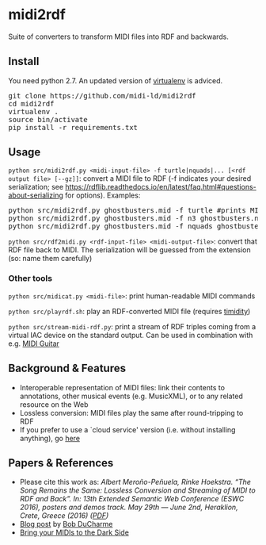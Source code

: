 # midi2rdf

Suite of converters to transform MIDI files into RDF and backwards.

## Install

You need python 2.7. An updated version of [virtualenv](https://virtualenv.pypa.io/en/stable/) is adviced.

<pre>
git clone https://github.com/midi-ld/midi2rdf
cd midi2rdf
virtualenv .
source bin/activate
pip install -r requirements.txt
</pre>

## Usage

`python src/midi2rdf.py <midi-input-file> -f turtle|nquads|... [<rdf output file> [--gz]]`: convert a MIDI file to RDF (-f indicates your desired serialization; see https://rdflib.readthedocs.io/en/latest/faq.html#questions-about-serializing for options). Examples:

<pre>
python src/midi2rdf.py ghostbusters.mid -f turtle #prints MIDI as RDF Turtle in stdout
python src/midi2rdf.py ghostbusters.mid -f n3 ghostbusters.nt #dumps MIDI as RDF N-Triples to file
python src/midi2rdf.py ghostbusters.mid -f nquads ghostbusters.nq.gz --gz #dumps MIDI as RDF Nquads to gz compressed file
</pre>

`python src/rdf2midi.py <rdf-input-file> <midi-output-file>`: convert that RDF file back to MIDI. The serialization will be guessed from the <rdf-input-file> extension (so: name them carefully)

### Other tools

`python src/midicat.py <midi-file>`: print human-readable MIDI commands

`python src/playrdf.sh`: play an RDF-converted MIDI file (requires [timidity](http://timidity.sourceforge.net/))

`python src/stream-midi-rdf.py`: print a stream of RDF triples coming from a virtual IAC device on the standard output. Can be used in combination with e.g. [MIDI Guitar](http://www.jamorigin.com/products/midi-guitar/)

## Background & Features

- Interoperable representation of MIDI files: link their contents to annotations, other musical events (e.g. MusicXML), or to any related resource on the Web
- Lossless conversion: MIDI files play the same after round-tripping to RDF
- If you prefer to use a `cloud service' version (i.e. without installing anything), go [here](http://midi2rdf.amp.ops.labs.vu.nl/)

## Papers & References

- Please cite this work as: *Albert Meroño-Peñuela, Rinke Hoekstra. “The Song Remains the Same: Lossless Conversion and Streaming of MIDI to RDF and Back”. In: 13th Extended Semantic Web Conference (ESWC 2016), posters and demos track. May 29th — June 2nd, Heraklion, Crete, Greece (2016) ([PDF](https://www.albertmeronyo.org/wp-content/uploads/2016/04/ESWC2016_PD_paper_57.pdf))*
- [Blog post](http://www.snee.com/bobdc.blog/2016/08/converting-between-midi-and-rd.html) by [Bob DuCharme](http://www.snee.com/bob/)
- [Bring your MIDIs to the Dark Side](https://twitter.com/MikeLauruhn/status/738282161225236480)
